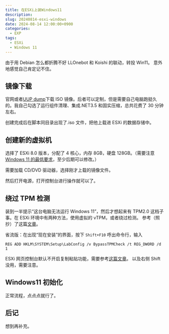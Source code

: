 ```yaml
---
title: 在ESXi上装Windows11
description:
slug: 20240814-esxi-windows
date: 2024-08-14 12:00:00+0900
categories:
  - EXP
tags:
  - ESXi
  - Windows 11
---
```


由于用 Debian 怎么都折腾不好 LLOnebot 和 Koishi 的联动，转投 Win11。
意外地感觉自己肯定记不住。

## 镜像下载

官网或者[UUP dump](https://uupdump.net/)下载 ISO 镜像。后者可以定制，但是需要自己电脑跑挺久的。我自己勾选了运行组件清理、集成.NET3.5 和固实压缩，总共花费了 30 分钟左右。

创建完成后在脚本同目录出现了.iso 文件，把他上载进 ESXi 的数据存储中。

## 创建新的虚拟机

选择了 ESXi 8.0 版本，分配了 4 核心，内存 8GB，硬盘 128GB。（需要注意[ Windows 11 的最低要求](https://support.microsoft.com/zh-cn/windows/windows-11%E7%B3%BB%E7%BB%9F%E8%A6%81%E6%B1%82-86c11283-ea52-4782-9efd-7674389a7ba3)，至少后期可以修改。）

需要加载 CD/DVD 驱动器，选择刚才上载的镜像文件。

然后打开电源，打开控制台进行操作就可以了。

## 绕过 TPM 检测

装到一半提示“这台电脑无法运行 Windows 11”，然后才想起来有 TPM2.0 这档子事。在 ESXi 环境中有两种方法，使用虚拟的 vTPM，或者绕过检测。
参考（照抄）了这篇[文章](https://www.dinghui.org/vmware-esxi-windows-11.html)。

省流版：在出现“现在安装”的界面，按下 `Shift+F10` 呼出命令行，输入

`REG ADD HKLM\SYSTEM\Setup\LabConfig /v BypassTPMCheck /t REG_DWORD /d 1`

ESXi 网页控制台默认不开启复制粘贴功能，需要参考[这篇文章](https://blog.exsvc.cn/article/esxi-enable-clipboard-copy-paste.html)。
以及右侧 Shift 没用，需要注意。

## Windows11 初始化

正常流程，点点点就行了。

## 后记

想到再补充。
